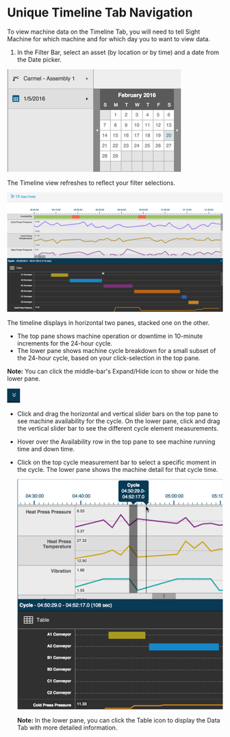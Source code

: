 # Unique Timeline Tab Navigation

To view machine data on the Timeline Tab, you will need to tell Sight Machine for which machine and for which day you to want to view data.

1.  In the Filter Bar, select an asset (by location or by time) and  a date from the Date picker.

![](datePickerTimelineTab2.png)

  The Timeline view refreshes to reflect your filter selections.

![](timelineView2.png)
   
   
   The timeline displays in horizontal two panes, stacked one on the other. 
   
   * The top pane shows machine operation or downtime in 10-minute increments for the 24-hour cycle. 
   * The lower pane shows machine cycle breakdown for a small subset of the 24-hour cycle, based on your click-selection in the top pane. 
  
  **Note:** You can click the middle-bar's Expand/Hide icon to show or hide the lower pane.
  
  ![](timelineMiddleBarArrow.png)
  
 * Click and drag the horizontal and vertical slider bars on the top pane to see machine availability for the cycle. On the lower pane, click and drag the vertical slider bar to see the different cycle element measurements.
 * Hover over the Availability row in the top pane to see machine running time and down time.
 * Click on the top cycle measurement bar to select a specific moment in the cycle. The lower pane shows the machine detail for that cycle time.
 
   ![](timelineTabCycletime.png)

   **Note:** In the lower pane, you can click the Table icon to display the Data Tab with more detailed information.
  
 